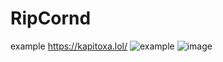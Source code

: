 # RipCornd
example https://kapitoxa.lol/
![example](https://user-images.githubusercontent.com/89057755/226973978-0e59f326-6c99-4ffa-af6e-fb796d8af0e5.png)
![image](https://github.com/Kaptoiiika/RipCornd/assets/89057755/bcffe80f-d092-4d19-ad36-7dfb5ab8546c)

